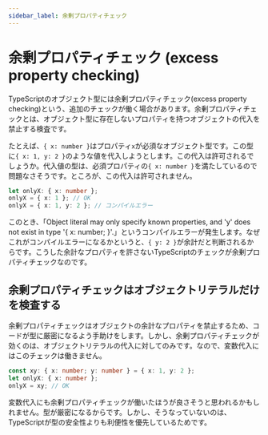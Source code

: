 ```yaml
---
sidebar_label: 余剰プロパティチェック
---
```


# 余剰プロパティチェック (excess property checking)

TypeScriptのオブジェクト型には余剰プロパティチェック(excess property checking)という、追加のチェックが働く場合があります。余剰プロパティチェックとは、オブジェクト型に存在しないプロパティを持つオブジェクトの代入を禁止する検査です。

たとえば、`{ x: number }`はプロパティ`x`が必須なオブジェクト型です。この型に`{ x: 1, y: 2 }`のような値を代入しようとします。この代入は許可されるでしょうか。代入値の型は、必須プロパティの`{ x: number }`を満たしているので問題なさそうです。ところが、この代入は許可されません。

```ts
let onlyX: { x: number };
onlyX = { x: 1 }; // OK
onlyX = { x: 1, y: 2 }; // コンパイルエラー
```

このとき、「Object literal may only specify known properties, and 'y' does not exist in type '{ x: number; }'.」というコンパイルエラーが発生します。なぜこれがコンパイルエラーになるかというと、`{ y: 2 }`が余計だと判断されるからです。こうした余計なプロパティを許さないTypeScriptのチェックが余剰プロパティチェックなのです。

## 余剰プロパティチェックはオブジェクトリテラルだけを検査する

余剰プロパティチェックはオブジェクトの余計なプロパティを禁止するため、コードが型に厳密になるよう手助けをします。しかし、余剰プロパティチェックが効くのは、オブジェクトリテラルの代入に対してのみです。なので、変数代入にはこのチェックは働きません。

```ts
const xy: { x: number; y: number } = { x: 1, y: 2 };
let onlyX: { x: number };
onlyX = xy; // OK
```

変数代入にも余剰プロパティチェックが働いたほうが良さそうと思われるかもしれません。型が厳密になるからです。しかし、そうなっていないのは、TypeScriptが型の安全性よりも利便性を優先しているためです。
